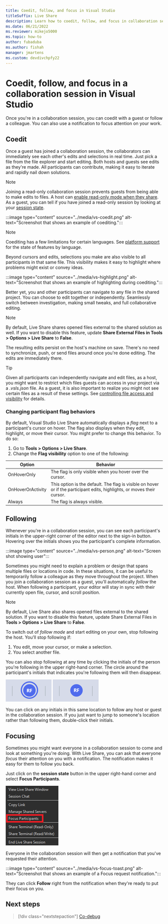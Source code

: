 ```yaml
---
title: Coedit, follow, and focus in Visual Studio
titleSuffix: Live Share
description: Learn how to coedit, follow, and focus in collaboration sessions using Visual Studio and Live Share.
ms.date: 06/21/2022
ms.reviewer: mikejo5000
ms.topic: how-to
author: fubaduba
ms.author: fishah
manager: jmartens
ms.custom: devdivchpfy22
---
```


<!--
Copyright © Microsoft Corporation
All rights reserved.
Creative Commons Attribution 4.0 License (International): https://creativecommons.org/licenses/by/4.0/legalcode
-->

# Coedit, follow, and focus in a collaboration session in Visual Studio

Once you're in a collaboration session, you can coedit with a guest or follow a colleague. You can also use a notification to focus attention on your work.

## Coedit

Once a guest has joined a collaboration session, the collaborators can immediately see each other's edits and selections in real time. Just pick a file from the file explorer and start editing. Both hosts and guests see edits as they're made. All participants can contribute, making it easy to iterate and rapidly nail down solutions.

> [!NOTE]
> Joining a read-only collaboration session prevents guests from being able to make edits to files. A host can [enable read-only mode when they share](share-project-join-session-visual-studio.md#share-a-project). As a guest, you can tell if you have joined a read-only session by looking at your [session state](share-project-join-session-visual-studio.md#session-states).

:::image type="content" source="../media/vs-coedit.png" alt-text="Screenshot that shows an example of coediting.":::

> [!NOTE]
> Coediting has a few limitations for certain languages. See [platform support](../reference/platform-support.md) for the state of features by language.

Beyond cursors and edits, selections you make are also visible to all participants in that same file. This visibility makes it easy to highlight where problems might exist or convey ideas.

:::image type="content" source="../media/vs-highlight.png" alt-text="Screenshot that shows an example of highlighting during coediting.":::

Better yet, you and other participants can navigate to any file in the shared project. You can choose to edit together or independently. Seamlessly switch between investigation, making small tweaks, and full collaborative editing.

> [!NOTE]
> By default, Live Share shares opened files external to the shared solution as well. If you want to disable this feature, update **Share External Files in Tools > Options > Live Share** to **False**.

The resulting edits persist on the host's machine on save. There's no need to synchronize, push, or send files around once you're done editing. The edits are immediately there.

> [!TIP]
> Given all participants can independently navigate and edit files, as a host, you might want to restrict which files guests can access in your project via a *.vsls.json* file. As a guest, it is also important to realize you might not see certain files as a result of these settings. See [controlling file access and visibility](../reference/security.md#controlling-file-access-and-visibility) for details.

### Changing participant flag behaviors

By default, Visual Studio Live Share automatically displays a *flag* next to a participant's cursor on hover. The flag also displays when they edit, highlight, or move their cursor. You might prefer to change this behavior. To do so:

1. Go to **Tools > Options > Live Share**.
2. Change the **Flag visibility** option to one of the following:

| Option | Behavior |
|--------|----------|
| OnHoverOnly | The flag is only visible when you hover over the cursor. |
| OnHoverOrActivity | This option is the default. The flag is visible on hover or if the participant edits, highlights, or moves their cursor. |
| Always | The flag is always visible.

## Following

Whenever you're in a collaboration session, you can see each participant's initials in the upper-right corner of the editor next to the sign-in button. Hovering over the initials shows you the participant's complete information.

:::image type="content" source="../media/vs-person.png" alt-text="Screen shot showing user":::

Sometimes you might need to explain a problem or design that spans multiple files or locations in code. In these situations, it can be useful to temporarily follow a colleague as they move throughout the project. When you join a collaboration session as a guest, you'll automatically *follow* the host. When following a participant, your editor will stay in sync with their currently open file, cursor, and scroll position.

> [!NOTE]
> By default, Live Share also shares opened files external to the shared solution. If you want to disable this feature, update Share External Files in **Tools > Options > Live Share** to **False**.

To switch out of *follow mode* and start editing on your own, stop following the host. You’ll stop following if:

1. You edit, move your cursor, or make a selection.
2. You select another file.

You can also stop following at any time by clicking the initials of the person you're following in the upper right-hand corner. The circle around the participant's initials that indicates you're following them will then disappear.

![Screenshot that shows a Visual Studio participant being followed.](../media/vs-pinned.png) ![Screenshot that shows a Visual Studio participant not being followed.](../media/vs-pin-hover.png)

You can click on any initials in this same location to follow any host or guest in the collaboration session. If you just want to jump to someone's location rather than following them, double-click their initials.

## Focusing

Sometimes you might want everyone in a collaboration session to come and look at something you're doing. With Live Share, you can ask that everyone *focus* their attention on you with a notification. The notification makes it easy for them to follow you back.

Just click on the **session state** button in the upper right-hand corner and select **Focus Participants**.

![Screenshot that shows the Focus menu options.](../media/vs-focus.png)

Everyone in the collaboration session will then get a notification that you've requested their attention.

:::image type="content" source="../media/vs-focus-toast.png" alt-text="Screenshot that shows an example of a Focus request notification.":::

They can click **Follow** right from the notification when they're ready to put their focus on you.

## Next steps

> [!div class="nextstepaction"]
> [Co-debug](codebug-visual-studio.md)
